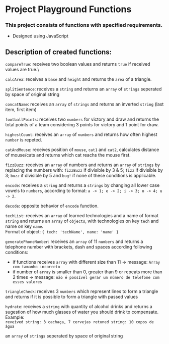 # Project Playground Functions

### This project consists of functions with specified requirements.
* Designed using JavaScript

## Description of created functions: 
`compareTrue`: receives two boolean values and returns `true` if received values are true.\

`calcArea`: receives a `base` and `height` and returns the `area` of a triangle.

`splitSentence`: receives a `string` and returns an `array` of `strings` seperated by space of 
original string

`concatName`: receives an `array` of `strings` and returns an inverted `string` (last item, first item)

`footballPoints`: receives two `numbers` for victory and draw and returns the total points of a team considering 3 points for victory and 1 point for draw. 

`highestCount`: receives an `array` of `numbers` and returns how often highest `number` is repeted.

`catAndMouse`: receives position of `mouse`, `cat1` and `cat2`, calculates distance of mouse/cats and returns which cat reachs the mouse first.

`fizzBuzz`: receives an `array` of numbers and returns an `array` of `strings` by replacing the numbers with: `fizzBuzz` if divisible by 3 & 5; `fizz` if divisible by 3; `buzz` if divisible by 5 and `bug!` if none of these conditions is applicable.

`encode`: receives a `string` and returns a `strings` by changing all lower case vowels to `numbers`, according to format: `a -> 1; e -> 2; i -> 3; o -> 4; u -> 2`.

`decode`: opposite behavior of `encode` function.

`techList`: receives an `array` of learned technologies and a name of format `string` and returns an `array` of `objects`, with technologies on key `tech` and name on key `name`.\
Format of object: 
`{
  tech: 'techName',
  name: 'name'
}
`

`generatePhoneNumber`: receives an `array` of 11 `numbers` and returns a telephone number with brackets, dash and spaces according following conditions:
* if functions receives `array` with different size than 11 -> message: `Array com tamanho incorreto`
* if number of `array` is smaller than 0, greater than 9 or repeats more than 2 times -> message: `não é possível gerar um número de telefone com esses valores`

`triangleCheck`: receives 3 `numbers` which represent lines to form a triangle and returns if it is possible to form a triangle with passed values

`hydrate`: receives a `string` with quantity of alcohol drinks and returns a sugestion of how much glasses of water you should drink to compensate. Example:\
`reveived string: 3 cachaça, 7 cervejas
 retuned string: 10 copos de água
`

an `array` of `strings` seperated by space of 
original string


